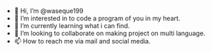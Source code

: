 - 👋 Hi, I’m @waseque199
- 👀 I’m interested in to code a program of you in my heart.
- 🌱 I’m currently learning what i can find.
- 💞️ I’m looking to collaborate on making project on multi language.
- 📫 How to reach me via mail and social media.

<!---
waseque199/waseque199 is a ✨ special ✨ repository because its `README.md` (this file) appears on your GitHub profile.
You can click the Preview link to take a look at your changes.
--->
